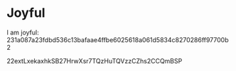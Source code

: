 # Joyful

I am joyful: 231a087a23fdbd536c13bafaae4ffbe6025618a061d5834c8270286ff97700b2


22extLxekaxhkSB27HrwXsr7TQzHuTQVzzCZhs2CCQmBSP